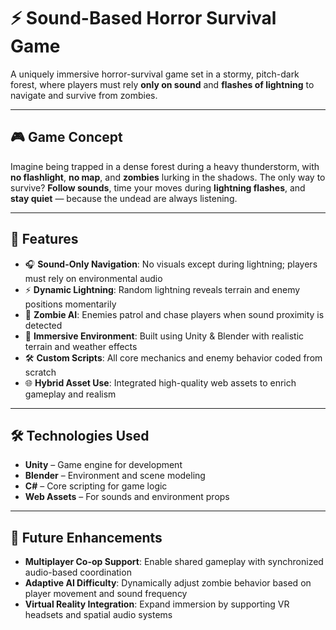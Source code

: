 # ⚡ Sound-Based Horror Survival Game

A uniquely immersive horror-survival game set in a stormy, pitch-dark forest, where players must rely **only on sound** and **flashes of lightning** to navigate and survive from zombies.

---

## 🎮 Game Concept

Imagine being trapped in a dense forest during a heavy thunderstorm, with **no flashlight**, **no map**, and **zombies** lurking in the shadows. The only way to survive? **Follow sounds**, time your moves during **lightning flashes**, and **stay quiet** — because the undead are always listening.

---

## 🌟 Features

- 🎧 **Sound-Only Navigation**: No visuals except during lightning; players must rely on environmental audio  
- ⚡ **Dynamic Lightning**: Random lightning reveals terrain and enemy positions momentarily  
- 🧟 **Zombie AI**: Enemies patrol and chase players when sound proximity is detected  
- 🌲 **Immersive Environment**: Built using Unity & Blender with realistic terrain and weather effects  
- 🛠 **Custom Scripts**: All core mechanics and enemy behavior coded from scratch  
- 🌐 **Hybrid Asset Use**: Integrated high-quality web assets to enrich gameplay and realism  

---

## 🛠 Technologies Used

- **Unity** – Game engine for development  
- **Blender** – Environment and scene modeling  
- **C#** – Core scripting for game logic  
- **Web Assets** – For sounds and environment props  

---

## 🚀 Future Enhancements

- **Multiplayer Co-op Support**: Enable shared gameplay with synchronized audio-based coordination  
- **Adaptive AI Difficulty**: Dynamically adjust zombie behavior based on player movement and sound frequency  
- **Virtual Reality Integration**: Expand immersion by supporting VR headsets and spatial audio systems  
